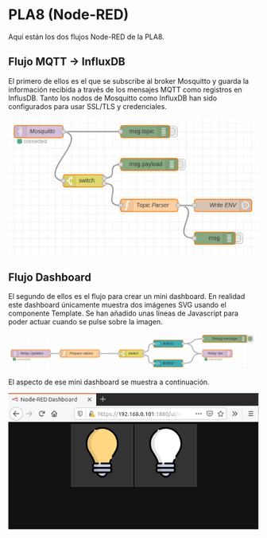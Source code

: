 # PLA8 (Node-RED)

Aquí están los dos flujos Node-RED de la PLA8. 

## Flujo MQTT -> InfluxDB

El primero de ellos es el que se subscribe al broker Mosquitto y guarda la información recibida a través de los mensajes MQTT como registros en InflusDB.
Tanto los nodos de Mosquitto como InfluxDB han sido configurados para usar SSL/TLS y credenciales.

![Flujo MQTT->InfluxDB](./images/MQTT%20Flow.png)

## Flujo Dashboard

El segundo de ellos es el flujo para crear un mini dashboard. En realidad este dashboard únicamente muestra dos imágenes SVG usando el componente Template. Se han añadido unas líneas de Javascript para poder actuar cuando se pulse sobre la imagen.

![Flujo Dashboard](./images/Dashboard%20Flow.png)

El aspecto de ese mini dashboard se muestra a continuación.

![Dashboard](./images/Dashboard.png)


